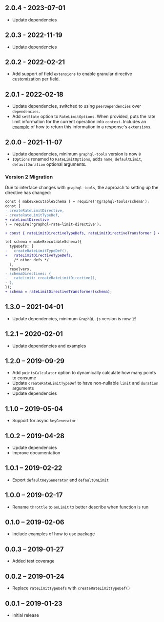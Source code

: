 ## 2.0.4 - 2023-07-01

- Update dependencies

## 2.0.3 - 2022-11-19

- Update dependencies

## 2.0.2 - 2022-02-21

- Add support of field `extensions` to enable granular directive customization per field.

## 2.0.1 - 2022-02-18

- Update dependencies, switched to using `peerDependencies` over `dependencies`.
- Add `setState` option to `RateLimitOptions`. When provided, puts the rate limit information for the current operation into `context`. Includes an [example](examples/response-extension) of how to return this information in a response's `extensions`.

## 2.0.0 - 2021-11-07

- Update dependencies, minimum `graphql-tools` version is now `8`
- `IOptions` renamed to `RateLimitOptions`, adds `name`, `defaultLimit`, `defaultDuration` optional arguments.

### Version 2 Migration

Due to interface changes with `graphql-tools`, the approach to setting up the directive has changed:

```diff
const { makeExecutableSchema } = require('@graphql-tools/schema');
const {
- createRateLimitDirective,
- createRateLimitTypeDef,
+ rateLimitDirective
} = require('graphql-rate-limit-directive');

+ const { rateLimitDirectiveTypeDefs, rateLimitDirectiveTransformer } = rateLimitDirective();

let schema = makeExecutableSchema({
  typeDefs: [
-   createRateLimitTypeDef(),
+   rateLimitDirectiveTypeDefs,
    /* other defs */
  ],
  resolvers,
- schemaDirectives: {
-   rateLimit: createRateLimitDirective(),
- },
});
+ schema = rateLimitDirectiveTransformer(schema);
```

## 1.3.0 – 2021-04-01

- Update dependencies, minimum `GraphQL.js` version is now `15`

## 1.2.1 – 2020-02-01

- Update dependencies and examples

## 1.2.0 – 2019-09-29

- Add `pointsCalculator` option to dynamically calculate how many points to consume
- Update `createRateLimitTypeDef` to have non-nullable `limit` and `duration` arguments
- Update dependencies

## 1.1.0 – 2019-05-04

- Support for async `keyGenerator`

## 1.0.2 – 2019-04-28

- Update dependencies
- Improve documentation

## 1.0.1 – 2019-02-22

- Export `defaultKeyGenerator` and `defaultOnLimit`

## 1.0.0 – 2019-02-17

- Rename `throttle` to `onLimit` to better describe when function is run

## 0.1.0 – 2019-02-06

- Include examples of how to use package

## 0.0.3 – 2019-01-27

- Added test coverage

## 0.0.2 – 2019-01-24

- Replace `rateLimitTypeDefs` with `createRateLimitTypeDef()`

## 0.0.1 – 2019-01-23

- Initial release

